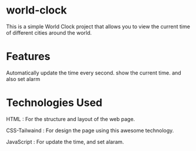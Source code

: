 # world-clock 
This is a simple World Clock project that allows you to view the current time of different cities around the world.
# Features
Automatically update the time every second.
show the current time.
and also set alarm

# Technologies Used
HTML : For the structure and layout of the web page.

CSS-Tailwaind : For design the page using this awesome technology.  

JavaScript : For update the time, and set alaram.

